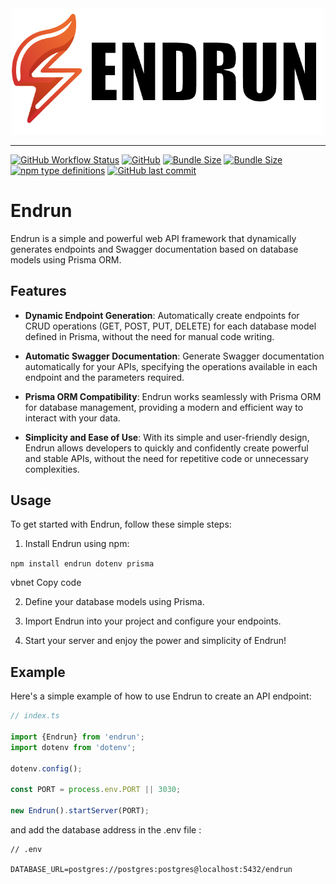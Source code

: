 <div align="center">
  <img src="https://raw.githubusercontent.com/MooudMohammady/endrun/master/images/logo.png" width="500" height="auto" alt="Hono"/>
</div>
<hr />

[![GitHub Workflow Status](https://img.shields.io/github/actions/workflow/status/honojs/hono/ci.yml?branch=main)](https://github.com/MooudMohammady/endrun/actions)
[![GitHub](https://img.shields.io/badge/License-GPL3.0-g)](https://github.com/MooudMohammady/endrun/blob/main/LICENSE)
[![Bundle Size](https://img.shields.io/badge/minifide_size-29_KB-blue)](https://)
[![Bundle Size](https://img.shields.io/bundlephobia/minzip/hono)](https://bundlephobia.com/result?p=hono)
[![npm type definitions](https://img.shields.io/badge/types-TypeScript-blue)](https://github.com/MooudMohammady/endrun/commits/main)
[![GitHub last commit](https://img.shields.io/badge/last_commit-today-g)](https://github.com/MooudMohammady/endrun/commits/main)

# Endrun

Endrun is a simple and powerful web API framework that dynamically generates endpoints and Swagger documentation based on database models using Prisma ORM.

## Features

- **Dynamic Endpoint Generation**: Automatically create endpoints for CRUD operations (GET, POST, PUT, DELETE) for each database model defined in Prisma, without the need for manual code writing.
  
- **Automatic Swagger Documentation**: Generate Swagger documentation automatically for your APIs, specifying the operations available in each endpoint and the parameters required.
  
- **Prisma ORM Compatibility**: Endrun works seamlessly with Prisma ORM for database management, providing a modern and efficient way to interact with your data.

- **Simplicity and Ease of Use**: With its simple and user-friendly design, Endrun allows developers to quickly and confidently create powerful and stable APIs, without the need for repetitive code or unnecessary complexities.
## Usage

To get started with Endrun, follow these simple steps:

1. Install Endrun using npm:

`
npm install endrun dotenv prisma
`

vbnet
Copy code

2. Define your database models using Prisma.

3. Import Endrun into your project and configure your endpoints.

4. Start your server and enjoy the power and simplicity of Endrun!

## Example

Here's a simple example of how to use Endrun to create an API endpoint:

```typescript
// index.ts

import {Endrun} from 'endrun';
import dotenv from 'dotenv';

dotenv.config();

const PORT = process.env.PORT || 3030;

new Endrun().startServer(PORT);
```

and add the database address in the .env file :
```env
// .env

DATABASE_URL=postgres://postgres:postgres@localhost:5432/endrun
```